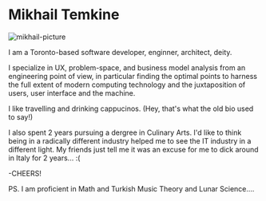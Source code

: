# Mikhail Temkine

![mikhail-picture](https://i.ibb.co/w4h7YCP/mik-bio-photo.jpg)

I am a Toronto-based software developer, enginner, architect, deity.

I specialize in UX, problem-space, and business model analysis from an engineering point of view, in particular finding the optimal points to harness the full extent of modern computing technology and the juxtaposition of users, user interface and the machine.

I like travelling and drinking cappucinos. (Hey, that's what the old bio used to say!)

I also spent 2 years pursuing a dergree in Culinary Arts. I'd like to think being in a radically different industry helped me to see the IT industry in a different light. My friends just tell me it was an excuse for me to dick around in Italy for 2 years... :(

-CHEERS!

PS. I am proficient in Math and Turkish Music Theory and Lunar Science....